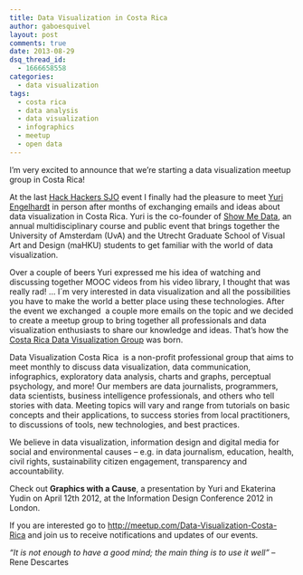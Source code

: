 ```yaml
---
title: Data Visualization in Costa Rica
author: gaboesquivel
layout: post
comments: true
date: 2013-08-29
dsq_thread_id:
  - 1666658558
categories:
  - data visualization
tags:
  - costa rica
  - data analysis
  - data visualization
  - infographics
  - meetup
  - open data
---
```

I&#8217;m very excited to announce that we&#8217;re starting a data visualization meetup group in Costa Rica!

At the last <a title="Hack Hackers San José" href="http://www.meetup.com/Hacks-Hackers-San-Jose/" target="_blank">Hack Hackers SJO</a> event I finally had the pleasure to meet <a href="http://www.behance.net/Engelhardt" target="_blank">Yuri Engelhardt</a> in person after months of exchanging emails and ideas about data visualization in Costa Rica. Yuri is the co-founder of <a href="http://showmethedata.nl" target="_blank">Show Me Data</a>, an annual multidisciplinary course and public event that brings together the University of Amsterdam (UvA) and the Utrecht Graduate School of Visual Art and Design (maHKU) students to get familiar with the world of data visualization.

Over a couple of beers Yuri expressed me his idea of watching and discussing together MOOC videos from his video library, I thought that was really rad! &#8230; I´m very interested in data visualization and all the possibilities you have to make the world a better place using these technologies. After the event we exchanged  a couple more emails on the topic and we decided to create a meetup group to bring together all professionals and data visualization enthusiasts to share our knowledge and ideas. That&#8217;s how the <a title="Data Visualization in Costa Rica" href="http://www.meetup.com/Data-Visualization-Costa-Rica/" target="_blank">Costa Rica Data Visualization Group</a> was born.

Data Visualization Costa Rica  is a non-profit professional group that aims to meet monthly to discuss data visualization, data communication, infographics, exploratory data analysis, charts and graphs, perceptual psychology, and more! Our members are data journalists, programmers, data scientists, business intelligence professionals, and others who tell stories with data. Meeting topics will vary and range from tutorials on basic concepts and their applications, to success stories from local practitioners, to discussions of tools, new technologies, and best practices.

<!--more-->We believe in data visualization, information design and digital media for social and environmental causes – e.g. in data journalism, education, health, civil rights, sustainability citizen engagement, transparency and accountability.

Check out **Graphics with a Cause**, a presentation by Yuri and Ekaterina Yudin on April 12th 2012, at the Information Design Conference 2012 in London.

  
If you are interested go to <a title="Data Visualization in Costa Rica" href=" http://meetup.com/Data-Visualization-Costa-Rica/" target="_blank">http://meetup.com/Data-Visualization-Costa-Rica</a> and join us to receive notifications and updates of our events.

*&#8220;It is not enough to have a good mind; the main thing is to use it well&#8221;* &#8211; Rene Descartes
